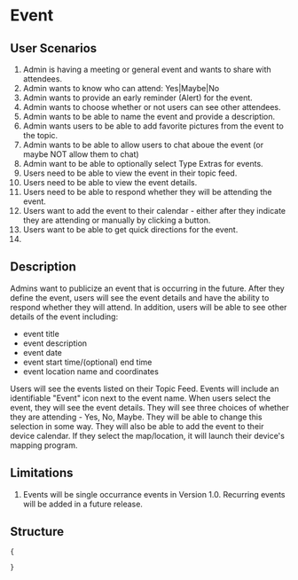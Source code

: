 Event
=====

User Scenarios
--------------
1. Admin is having a meeting or general event and wants to share with attendees.
2. Admin wants to know who can attend: Yes|Maybe|No
3. Admin wants to provide an early reminder (Alert) for the event.
4. Admin wants to choose whether or not users can see other attendees.
5. Admin wants to be able to name the event and provide a description.
6. Admin wants users to be able to add favorite pictures from the event to the topic.
7. Admin wants to be able to allow users to chat aboue the event (or maybe NOT allow them to chat)
8. Admin want to be able to optionally select Type Extras for events.
9. Users need to be able to view the event in their topic feed.
10. Users need to be able to view the event details.
11. Users need to be able to respond whether they will be attending the event.
12. Users want to add the event to their calendar - either after they indicate they are attending or manually by clicking a button.
13. Users want to be able to get quick directions for the event.
14.

Description
-----------
Admins want to publicize an event that is occurring in the future.  After they define the event, users will see the event details and have the ability to respond whether they will attend.  In addition, users will be able to see other details of the event including:
- event title
- event description
- event date
- event start time/(optional) end time
- event location name and coordinates

Users will see the events listed on their Topic Feed.  Events will include an identifiable "Event" icon next to the event name.  When users select the event, they will see the event details.  They will see three choices of whether they are attending - Yes, No, Maybe.  They will be able to change this selection in some way.  They will also be able to add the event to their device calendar.  If they select the map/location, it will launch their device's mapping program.

Limitations
-----------
1. Events will be single occurrance events in Version 1.0.  Recurring events will be added in a future release.

Structure
---------
```
{

}
```


